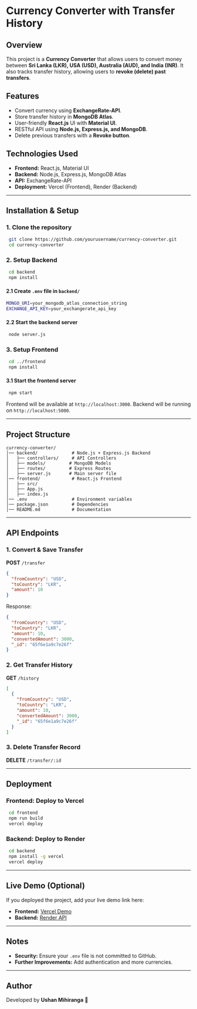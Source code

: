 # Currency Converter with Transfer History

## Overview
This project is a **Currency Converter** that allows users to convert money between **Sri Lanka (LKR), USA (USD), Australia (AUD), and India (INR)**. It also tracks transfer history, allowing users to **revoke (delete) past transfers**.

## Features
- Convert currency using **ExchangeRate-API**.
- Store transfer history in **MongoDB Atlas**.
- User-friendly **React.js** UI with **Material UI**.
- RESTful API using **Node.js, Express.js, and MongoDB**.
- Delete previous transfers with a **Revoke button**.

## Technologies Used
- **Frontend:** React.js, Material UI
- **Backend:** Node.js, Express.js, MongoDB Atlas
- **API:** ExchangeRate-API
- **Deployment:** Vercel (Frontend), Render (Backend)

---
## Installation & Setup

### **1. Clone the repository**
```sh
 git clone https://github.com/yourusername/currency-converter.git
 cd currency-converter
```

### **2. Setup Backend**
```sh
 cd backend
 npm install
```

#### **2.1 Create `.env` file in `backend/`**
```sh
MONGO_URI=your_mongodb_atlas_connection_string
EXCHANGE_API_KEY=your_exchangerate_api_key
```

#### **2.2 Start the backend server**
```sh
 node server.js
```

### **3. Setup Frontend**
```sh
 cd ../frontend
 npm install
```

#### **3.1 Start the frontend server**
```sh
 npm start
```

Frontend will be available at `http://localhost:3000`.
Backend will be running on `http://localhost:5000`.

---
## Project Structure
```
currency-converter/
│── backend/             # Node.js + Express.js Backend
│   ├── controllers/     # API Controllers
│   ├── models/         # MongoDB Models
│   ├── routes/         # Express Routes
│   ├── server.js       # Main server file
│── frontend/            # React.js Frontend
│   ├── src/
│   ├── App.js
│   ├── index.js
│── .env                 # Environment variables
│── package.json         # Dependencies
│── README.md            # Documentation
```

---
## API Endpoints
### **1. Convert & Save Transfer**
**POST** `/transfer`
```json
{
  "fromCountry": "USD",
  "toCountry": "LKR",
  "amount": 10
}
```
Response:
```json
{
  "fromCountry": "USD",
  "toCountry": "LKR",
  "amount": 10,
  "convertedAmount": 3000,
  "_id": "65f6e1a9c7e26f"
}
```

### **2. Get Transfer History**
**GET** `/history`
```json
[
  {
    "fromCountry": "USD",
    "toCountry": "LKR",
    "amount": 10,
    "convertedAmount": 3000,
    "_id": "65f6e1a9c7e26f"
  }
]
```

### **3. Delete Transfer Record**
**DELETE** `/transfer/:id`

---
## Deployment
### **Frontend:** Deploy to **Vercel**
```sh
 cd frontend
 npm run build
 vercel deploy
```

### **Backend:** Deploy to **Render**
```sh
 cd backend
 npm install -g vercel
 vercel deploy
```

---
## Live Demo (Optional)
If you deployed the project, add your live demo link here:
- **Frontend:** [Vercel Demo](https://your-frontend.vercel.app)
- **Backend:** [Render API](https://your-backend.onrender.com)

---
## Notes
- **Security:** Ensure your `.env` file is not committed to GitHub.
- **Further Improvements:** Add authentication and more currencies.

---
## Author
Developed by **Ushan Mihiranga** 🚀

